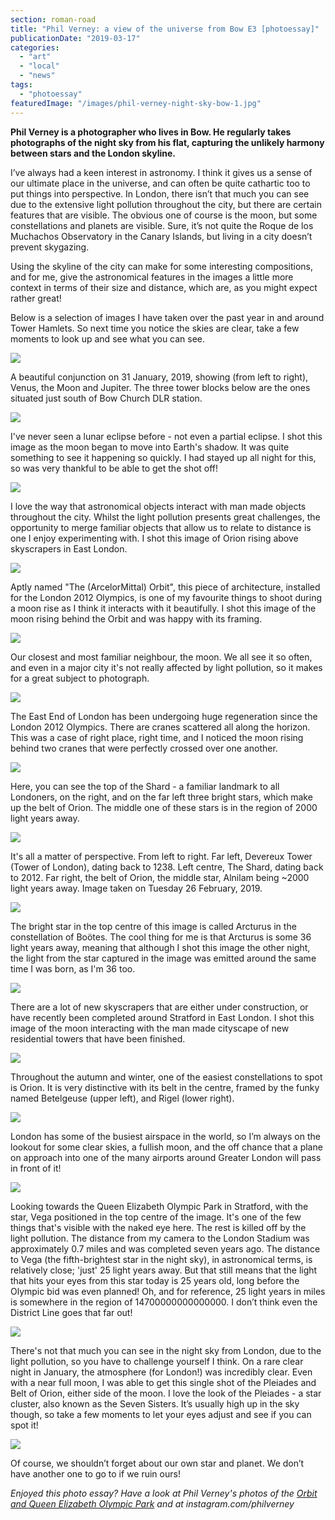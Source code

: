 ```yaml
---
section: roman-road
title: "Phil Verney: a view of the universe from Bow E3 [photoessay]"
publicationDate: "2019-03-17"
categories: 
  - "art"
  - "local"
  - "news"
tags: 
  - "photoessay"
featuredImage: "/images/phil-verney-night-sky-bow-1.jpg"
---
```


**Phil Verney is a photographer who lives in Bow. He regularly takes photographs of the night sky from his flat, capturing the unlikely harmony between stars and the London skyline.**

I’ve always had a keen interest in astronomy. I think it gives us a sense of our ultimate place in the universe, and can often be quite cathartic too to put things into perspective. In London, there isn’t that much you can see due to the extensive light pollution throughout the city, but there are certain features that are visible. The obvious one of course is the moon, but some constellations and planets are visible. Sure, it’s not quite the Roque de los Muchachos Observatory in the Canary Islands, but living in a city doesn’t prevent skygazing.

Using the skyline of the city can make for some interesting compositions, and for me, give the astronomical features in the images a little more context in terms of their size and distance, which are, as you might expect rather great!

Below is a selection of images I have taken over the past year in and around Tower Hamlets. So next time you notice the skies are clear, take a few moments to look up and see what you can see.

![](/images/phil-verney-night-sky-bow-1-1024x657.jpg)

A beautiful conjunction on 31 January, 2019, showing (from left to right), Venus, the Moon and Jupiter. The three tower blocks below are the ones situated just south of Bow Church DLR station.

![](/images/phil-verney-night-sky-bow-2-1024x1024.jpg)

I've never seen a lunar eclipse before - not even a partial eclipse. I shot this image as the moon began to move into Earth's shadow. It was quite something to see it happening so quickly. I had stayed up all night for this, so was very thankful to be able to get the shot off!

![](/images/phil-verney-night-sky-bow-3-1024x960.jpg)

I love the way that astronomical objects interact with man made objects throughout the city. Whilst the light pollution presents great challenges, the opportunity to merge familiar objects that allow us to relate to distance is one I enjoy experimenting with. I shot this image of Orion rising above skyscrapers in East London.

![](/images/phil-verney-night-sky-bow-4-1024x1024.jpg)

Aptly named "The (ArcelorMittal) Orbit", this piece of architecture, installed for the London 2012 Olympics, is one of my favourite things to shoot during a moon rise as I think it interacts with it beautifully. I shot this image of the moon rising behind the Orbit and was happy with its framing.

![](/images/phil-verney-night-sky-bow-5-1024x1024.jpg)

Our closest and most familiar neighbour, the moon. We all see it so often, and even in a major city it's not really affected by light pollution, so it makes for a great subject to photograph.

![](/images/phil-verney-night-sky-bow-6-1024x1280.jpg)

The East End of London has been undergoing huge regeneration since the London 2012 Olympics. There are cranes scattered all along the horizon. This was a case of right place, right time, and I noticed the moon rising behind two cranes that were perfectly crossed over one another.

![](/images/phil-verney-night-sky-bow-7-1024x677.jpg)

Here, you can see the top of the Shard - a familiar landmark to all Londoners, on the right, and on the far left three bright stars, which make up the belt of Orion. The middle one of these stars is in the region of 2000 light years away.

![](/images/phil-verney-night-sky-bow-8-1024x1090.jpg)

It's all a matter of perspective. From left to right. Far left, Devereux Tower (Tower of London), dating back to 1238. Left centre, The Shard, dating back to 2012. Far right, the belt of Orion, the middle star, Alnilam being ~2000 light years away. Image taken on Tuesday 26 February, 2019.

![](/images/phil-verney-night-sky-bow-9-1024x1180.jpg)

The bright star in the top centre of this image is called Arcturus in the constellation of Boötes. The cool thing for me is that Arcturus is some 36 light years away, meaning that although I shot this image the other night, the light from the star captured in the image was emitted around the same time I was born, as I'm 36 too.

![](/images/phil-verney-night-sky-bow-10-1024x917.jpg)

There are a lot of new skyscrapers that are either under construction, or have recently been completed around Stratford in East London. I shot this image of the moon interacting with the man made cityscape of new residential towers that have been finished.

![](/images/phil-verney-night-sky-bow-11-1024x879.jpg)

Throughout the autumn and winter, one of the easiest constellations to spot is Orion. It is very distinctive with its belt in the centre, framed by the funky named Betelgeuse (upper left), and Rigel (lower right).

![](/images/phil-verney-night-sky-bow-12-1024x1024.jpg)

London has some of the busiest airspace in the world, so I’m always on the lookout for some clear skies, a fullish moon, and the off chance that a plane on approach into one of the many airports around Greater London will pass in front of it!

![](/images/phil-verney-night-sky-bow-13-1024x816.jpg)

Looking towards the Queen Elizabeth Olympic Park in Stratford, with the star, Vega positioned in the top centre of the image. It's one of the few things that's visible with the naked eye here. The rest is killed off by the light pollution. The distance from my camera to the London Stadium was approximately 0.7 miles and was completed seven years ago. The distance to Vega (the fifth-brightest star in the night sky), in astronomical terms, is relatively close; 'just' 25 light years away. But that still means that the light that hits your eyes from this star today is 25 years old, long before the Olympic bid was even planned! Oh, and for reference, 25 light years in miles is somewhere in the region of 14700000000000000. I don’t think even the District Line goes that far out!

![](/images/phil-verney-night-sky-bow-14-1024x1251.jpg)

There's not that much you can see in the night sky from London, due to the light pollution, so you have to challenge yourself I think. On a rare clear night in January, the atmosphere (for London!) was incredibly clear. Even with a near full moon, I was able to get this single shot of the Pleiades and Belt of Orion, either side of the moon. I love the look of the Pleiades - a star cluster, also known as the Seven Sisters. It’s usually high up in the sky though, so take a few moments to let your eyes adjust and see if you can spot it!

![](/images/phil-verney-night-sky-bow-15-1024x683.jpg)

Of course, we shouldn’t forget about our own star and planet. We don’t have another one to go to if we ruin ours!

_Enjoyed this photo essay? Have a look at Phil Verney's photos of the_ [_Orbit and Queen Elizabeth Olympic Park_](https://romanroadlondon.com/phil-verney-photos-the-orbit-queen-elizabeth-olympic-park/) _and at instagram.com/philverney_

